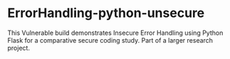 # ErrorHandling-python-unsecure
This Vulnerable build demonstrates Insecure Error Handling using Python Flask for a comparative secure coding study. Part of a larger research project.
